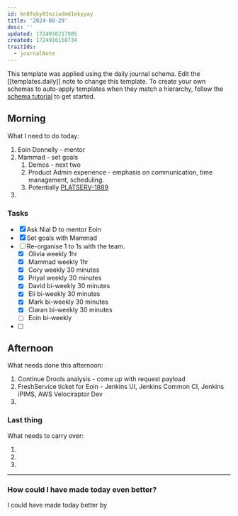 ```yaml
---
id: kn8fqky91nziudmd1ekyyay
title: '2024-08-29'
desc: ''
updated: 1724936217985
created: 1724916150734
traitIds:
  - journalNote
---
```

This template was applied using the daily journal schema. Edit the [[templates.daily]] note to change this template.
To create your own schemas to auto-apply templates when they match a hierarchy, follow the [schema tutorial](https://blog.dendron.so/notes/P1DL2uXHpKUCa7hLiFbFA/) to get started.

<!--
Based on the journaling method created by Intelligent Change:
- [Intelligent Change: Our Story](https://www.intelligentchange.com/pages/our-story)
- [The Five Minute Journal](https://www.intelligentchange.com/products/the-five-minute-journal)
-->

## Morning

<!-- Morning Tasks -->

What I need to do today:

1. Eoin Donnelly - mentor
2. Mammad - set goals
   1. Demos - next two
   2. Product Admin experience - emphasis on communication, time management, scheduling.
   3. Potentially [PLATSERV-1889](https://rapid7.atlassian.net/browse/PLATSERV-1889)
3.

### Tasks

- [x] Ask Nial D to mentor Eoin
- [x] Set goals with Mammad
- [ ] Re-organise 1 to 1s with the team.
  - [x] Olivia weekly 1hr
  - [x] Mammad weekly 1hr
  - [x] Cory weekly 30 minutes
  - [x] Priyal weekly 30 minutes
  - [x] David bi-weekly 30 minutes
  - [x] Eli bi-weekly 30 minutes
  - [x] Mark bi-weekly 30 minutes
  - [x] Ciaran bi-weekly 30 minutes
  - [ ] Eoin bi-weekly
- [ ]  

## Afternoon

What needs done this afternoon:

1. Continue Drools analysis - come up with request payload
2. FreshService ticket for Eoin - Jenkins UI, Jenkins Common CI, Jenkins iPIMS, AWS Velociraptor Dev
3.

### Last thing

What needs to carry over:

1.
2.
3.

---

### How could I have made today even better?

I could have made today better by
